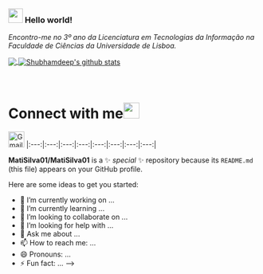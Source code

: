 ### <img src="https://github.com/TheDudeThatCode/TheDudeThatCode/blob/master/Assets/Hi.gif" width="29px"> **Hello world!** 

<p>
  <em>
    Encontro-me no 3º ano da Licenciatura em Tecnologias da Informação na Faculdade de Ciências da Universidade de Lisboa.</a>
  </em>  
</p>


<a href="https://github.com/MatiSilva01">
  <img align="center" src="https://github-readme-stats.vercel.app/api/top-langs/?username=MatiSilva01&theme=dark&hide_langs_below=1" />
</a>

<a href="https://github.com/MatiSilva01">
 <img align="center" src="https://github-readme-stats.vercel.app/api?username=MatiSilva01&show_icons=true&theme=dark&line_height=27" alt="Shubhamdeep's github stats"/>
</a>



<br>
<!--
![Shubhamdeep's github stats](https://github-readme-stats.vercel.app/api?username=MatiSilva01&show_icons=true&hide_border=true)
-->

<br>


<br>

# Connect with me<img src="https://github.com/TheDudeThatCode/TheDudeThatCode/blob/master/Assets/Handshake.gif" height="32px">

 [<img src="https://github.com/TheDudeThatCode/TheDudeThatCode/blob/master/Assets/Gmail.svg" alt="Gmail logo" height="32">](mailto:matildeferreirasilva@gmail.com)
|:---:|:---:|:---:|:---:|:---:|:---:|:---:|:---:|



**MatiSilva01/MatiSilva01** is a ✨ _special_ ✨ repository because its `README.md` (this file) appears on your GitHub profile.

Here are some ideas to get you started:

- 🔭 I’m currently working on ...
- 🌱 I’m currently learning ...
- 👯 I’m looking to collaborate on ...
- 🤔 I’m looking for help with ...
- 💬 Ask me about ...
- 📫 How to reach me: ...
- 😄 Pronouns: ...
- ⚡ Fun fact: ...
-->
